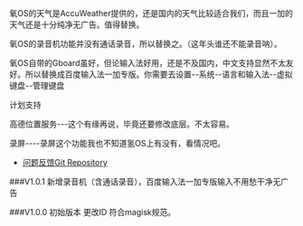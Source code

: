 氧OS的天气是AccuWeather提供的，还是国内的天气比较适合我们，而且一加的天气还是十分纯净无广告。值得替换。

氧OS的录音机功能并没有通话录音，所以替换之。（这年头谁还不能录音呐）。

氧OS自带的Gboard虽好，但论输入法好用，还是不及国内，中文支持显然不太友好。所以替换成百度输入法一加专版。你需要去设置--系统--语言和输入法--虚拟键盘--管理键盘


计划支持

高德位置服务---这个有缘再说，毕竟还要修改底层。不太容易。

录屏----录屏这个功能我也不知道氢OS上有没有，看情况吧。





* [问题反馈Git Repository](https://github.com/Magisk-Modules-Repo/OnePlusOxygenOSBACKChinaWeather/issues/new)



###V1.0.1 新增录音机（含通话录音），百度输入法一加专版输入不用愁干净无广告

###V1.0.0 初始版本 更改ID 符合magisk规范。
